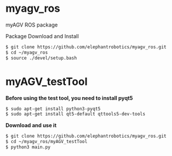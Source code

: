# myagv_ros
myAGV ROS package

Package Download and Install

```bash
$ git clone https://github.com/elephantrobotics/myagv_ros.git
$ cd ~/myagv_ros
$ source ./devel/setup.bash
```

# myAGV_testTool

**Before using the test tool, you need to install pyqt5**

```bash
$ sudo apt-get install python3-pyqt5
$ sudo apt-get install qt5-default qttools5-dev-tools
```

**Download and use it**

```bash
$ git clone https://github.com/elephantrobotics/myagv_ros.git
$ cd ~/myagv_ros/myAGV_testTool
$ python3 main.py
```
